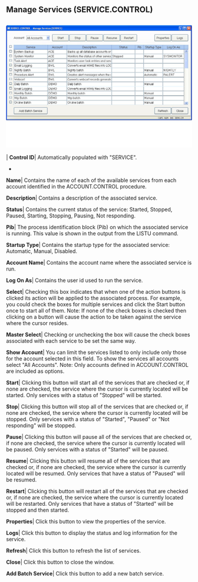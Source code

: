## Manage Services (SERVICE.CONTROL)
<PageHeader />

##

![](./SERVICE-CONTROL-1.jpg)

| **Control ID**|  Automatically populated with "SERVICE".

-  
**Name**|  Contains the name of each of the available services from each
account identified in the ACCOUNT.CONTROL procedure.

**Description**|  Contains a description of the associated service.

**Status**|  Contains the current status of the service: Started, Stopped,
Paused, Starting, Stopping, Pausing, Not responding.

**Pib**|  The process identification block (Pib) on which the associated
service is running. This value is shown in the output from the LISTU command.

**Startup Type**|  Contains the startup type for the associated service:
Automatic, Manual, Disabled.

**Account Name**|  Contains the account name where the associated service is
run.

**Log On As**|  Contains the user id used to run the service.

**Select**|  Checking this box indicates that when one of the action buttons
is clicked its action will be applied to the associated process. For example,
you could check the boxes for multiple services and click the Start button
once to start all of them. Note: If none of the check boxes is checked then
clicking on a button will cause the action to be taken against the service
where the cursor resides.

**Master Select**|  Checking or unchecking the box will cause the check boxes
associated with each service to be set the same way.

**Show Account**|  You can limit the services listed to only include only
those for the account selected in this field. To show the services all
accounts select "All Accounts". Note: Only accounts defined in ACCOUNT.CONTROL
are included as options.

**Start**|  Clicking this button will start all of the services that are
checked or, if none are checked, the service where the cursor is currently
located will be started. Only services with a status of "Stopped" will be
started.

**Stop**|  Clicking this button will stop all of the services that are checked
or, if none are checked, the service where the cursor is currently located
will be stopped. Only services with a status of "Started", "Paused" or "Not
responding" will be stopped.

**Pause**|  Clicking this button will pause all of the services that are
checked or, if none are checked, the service where the cursor is currently
located will be paused. Only services with a status of "Started" will be
paused.

**Resume**|  Clicking this button will resume all of the services that are
checked or, if none are checked, the service where the cursor is currently
located will be resumed. Only services that have a status of "Paused" will be
resumed.

**Restart**|  Clicking this button will restart all of the services that are
checked or, if none are checked, the service where the cursor is currently
located will be restarted. Only services that have a status of "Started" will
be stopped and then started.

**Properties**|  Click this button to view the properties of the service.

**Logs**|  Click this button to display the status and log information for the
service.

**Refresh**|  Click this button to refresh the list of services.

**Close**|  Click this button to close the window.

**Add Batch Service**|  Click this button to add a new batch service.


<badge text= "Version 8.10.57 " vertical="middle" />

<PageFooter />
